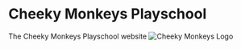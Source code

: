 # Cheeky Monkeys Playschool

The Cheeky Monkeys Playschool website ![Cheeky Monkeys Logo](media/Cheeky_Logo.png=100x)